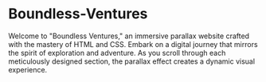 # Boundless-Ventures
Welcome to "Boundless Ventures," an immersive parallax website crafted with the mastery of HTML and CSS. Embark on a digital journey that mirrors the spirit of exploration and adventure. As you scroll through each meticulously designed section, the parallax effect creates a dynamic visual experience.          
      
    
    
      
         
                
    
           
                   
          
                       
           
               
        
        
  
 
 
